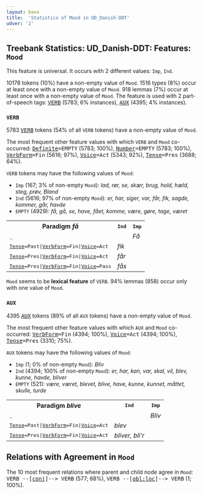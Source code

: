 ```yaml
---
layout: base
title:  'Statistics of Mood in UD_Danish-DDT'
udver: '2'
---
```


## Treebank Statistics: UD_Danish-DDT: Features: `Mood`

This feature is universal.
It occurs with 2 different values: `Imp`, `Ind`.

10178 tokens (10%) have a non-empty value of `Mood`.
1516 types (8%) occur at least once with a non-empty value of `Mood`.
918 lemmas (7%) occur at least once with a non-empty value of `Mood`.
The feature is used with 2 part-of-speech tags: <tt><a href="da_ddt-pos-VERB.html">VERB</a></tt> (5783; 6% instances), <tt><a href="da_ddt-pos-AUX.html">AUX</a></tt> (4395; 4% instances).

### `VERB`

5783 <tt><a href="da_ddt-pos-VERB.html">VERB</a></tt> tokens (54% of all `VERB` tokens) have a non-empty value of `Mood`.

The most frequent other feature values with which `VERB` and `Mood` co-occurred: <tt><a href="da_ddt-feat-Definite.html">Definite</a></tt><tt>=EMPTY</tt> (5783; 100%), <tt><a href="da_ddt-feat-Number.html">Number</a></tt><tt>=EMPTY</tt> (5783; 100%), <tt><a href="da_ddt-feat-VerbForm.html">VerbForm</a></tt><tt>=Fin</tt> (5616; 97%), <tt><a href="da_ddt-feat-Voice.html">Voice</a></tt><tt>=Act</tt> (5343; 92%), <tt><a href="da_ddt-feat-Tense.html">Tense</a></tt><tt>=Pres</tt> (3688; 64%).

`VERB` tokens may have the following values of `Mood`:

* `Imp` (167; 3% of non-empty `Mood`): <em>lad, rør, se, skær, brug, hold, hæld, steg, prøv, Bland</em>
* `Ind` (5616; 97% of non-empty `Mood`): <em>er, har, siger, var, får, fik, sagde, kommer, går, havde</em>
* `EMPTY` (4929): <em>få, gå, se, have, fået, komme, være, gøre, tage, været</em>

<table>
  <tr><th>Paradigm <i>få</i></th><th><tt>Ind</tt></th><th><tt>Imp</tt></th></tr>
  <tr><td><tt>_</tt></td><td></td><td><em>Få</em></td></tr>
  <tr><td><tt><tt><a href="da_ddt-feat-Tense.html">Tense</a></tt><tt>=Past</tt>|<tt><a href="da_ddt-feat-VerbForm.html">VerbForm</a></tt><tt>=Fin</tt>|<tt><a href="da_ddt-feat-Voice.html">Voice</a></tt><tt>=Act</tt></tt></td><td><em>fik</em></td><td></td></tr>
  <tr><td><tt><tt><a href="da_ddt-feat-Tense.html">Tense</a></tt><tt>=Pres</tt>|<tt><a href="da_ddt-feat-VerbForm.html">VerbForm</a></tt><tt>=Fin</tt>|<tt><a href="da_ddt-feat-Voice.html">Voice</a></tt><tt>=Act</tt></tt></td><td><em>får</em></td><td></td></tr>
  <tr><td><tt><tt><a href="da_ddt-feat-Tense.html">Tense</a></tt><tt>=Pres</tt>|<tt><a href="da_ddt-feat-VerbForm.html">VerbForm</a></tt><tt>=Fin</tt>|<tt><a href="da_ddt-feat-Voice.html">Voice</a></tt><tt>=Pass</tt></tt></td><td><em>fås</em></td><td></td></tr>
</table>

`Mood` seems to be **lexical feature** of `VERB`. 94% lemmas (858) occur only with one value of `Mood`.

### `AUX`

4395 <tt><a href="da_ddt-pos-AUX.html">AUX</a></tt> tokens (89% of all `AUX` tokens) have a non-empty value of `Mood`.

The most frequent other feature values with which `AUX` and `Mood` co-occurred: <tt><a href="da_ddt-feat-VerbForm.html">VerbForm</a></tt><tt>=Fin</tt> (4394; 100%), <tt><a href="da_ddt-feat-Voice.html">Voice</a></tt><tt>=Act</tt> (4394; 100%), <tt><a href="da_ddt-feat-Tense.html">Tense</a></tt><tt>=Pres</tt> (3310; 75%).

`AUX` tokens may have the following values of `Mood`:

* `Imp` (1; 0% of non-empty `Mood`): <em>Bliv</em>
* `Ind` (4394; 100% of non-empty `Mood`): <em>er, har, kan, var, skal, vil, blev, kunne, havde, bliver</em>
* `EMPTY` (521): <em>være, været, blevet, blive, have, kunne, kunnet, måttet, skulle, turde</em>

<table>
  <tr><th>Paradigm <i>blive</i></th><th><tt>Ind</tt></th><th><tt>Imp</tt></th></tr>
  <tr><td><tt>_</tt></td><td></td><td><em>Bliv</em></td></tr>
  <tr><td><tt><tt><a href="da_ddt-feat-Tense.html">Tense</a></tt><tt>=Past</tt>|<tt><a href="da_ddt-feat-VerbForm.html">VerbForm</a></tt><tt>=Fin</tt>|<tt><a href="da_ddt-feat-Voice.html">Voice</a></tt><tt>=Act</tt></tt></td><td><em>blev</em></td><td></td></tr>
  <tr><td><tt><tt><a href="da_ddt-feat-Tense.html">Tense</a></tt><tt>=Pres</tt>|<tt><a href="da_ddt-feat-VerbForm.html">VerbForm</a></tt><tt>=Fin</tt>|<tt><a href="da_ddt-feat-Voice.html">Voice</a></tt><tt>=Act</tt></tt></td><td><em>bliver, bli'r</em></td><td></td></tr>
</table>

## Relations with Agreement in `Mood`

The 10 most frequent relations where parent and child node agree in `Mood`:
<tt>VERB --[<tt><a href="da_ddt-dep-conj.html">conj</a></tt>]--> VERB</tt> (577; 68%),
<tt>VERB --[<tt><a href="da_ddt-dep-obl-loc.html">obl:loc</a></tt>]--> VERB</tt> (1; 100%).

